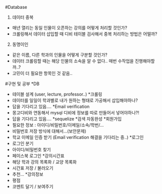 #Database
1. 데이터 중복
  - 매년 열리는 동일 인물이 오픈하는 강의를 어떻게 처리할 것인가?
  - 크롤링해서 데이터 삽입할 때 디비 테이블 검사해서 중복 처리하는 방법은 어떨까?
2. 동명이인
  - 같은 이름, 다른 학과의 인물을 어떻게 구분할 것인가?
  - 데이터 크롤링할 때는 해당 인물의 소속을 알 수 없다.. 매번 수작업을 진행해야할까..?
  - 고민이 더 필요한 항목인 것 같음..

#구현 및 공부
*DB
 - 테이블 설계 (user, lecture, professor..)
*크롤링
 - 데이터를 일일이 학과별로 내가 원하는 형태로 가공해서 삽입해야하나?
 - 답을 기다리고 있음....
*Email verification
 - 몽고디비와 연동해서 mysql 디비에 정보를 따로 만들어서 넣어야하나?!
 - 답을 기다리고 있음....
*sequelize
*검색 자동완성
*회원가입
 - 필요한 정보 : 아이디/비밀번호/이메일/소속/학번/...
 - 비밀번호 저장 방식에 대해서...(보안문제)
 - 학교 이메일 인증 받기 (Email verification 해결을 기다리는 중..)
*로그인
 - 로그인 분기
 - 아이디/비밀번호 찾기
 - 페이스북 로그인
*강의시간표
 - 해당 학과 강의 목록화 / 교양 목록화
 - 시간표 저장 / 불러오기
 - 추천...
*강의정보
 - 평점
 - 코멘트 달기 / 보여주기

